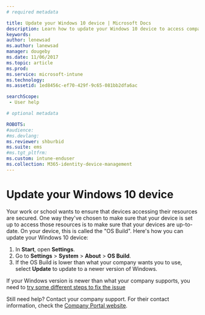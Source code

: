 ```yaml
---
# required metadata

title: Update your Windows 10 device | Microsoft Docs
description: Learn how to update your Windows 10 device to access company resources.
keywords:
author: lenewsad
ms.author: lanewsad
manager: dougeby
ms.date: 11/06/2017
ms.topic: article
ms.prod:
ms.service: microsoft-intune
ms.technology:
ms.assetid: 1ed8456c-ef70-429f-9c65-081bb2dfa6ac

searchScope:
 - User help

# optional metadata

ROBOTS:   
#audience:
#ms.devlang:
ms.reviewer: shburbid
ms.suite: ems
#ms.tgt_pltfrm:
ms.custom: intune-enduser
ms.collection: M365-identity-device-management
---
```


# Update your Windows 10 device

Your work or school wants to ensure that devices accessing their resources are secured. One way they've chosen to make sure that your device is set up to access those resources is to make sure that your devices are up-to-date. On your device, this is called the "OS Build". Here's how you can update your Windows 10 device:

1. In **Start**, open **Settings**.
2. Go to **Settings** > **System** > **About** > **OS Build**.
3. If the OS Build is lower than what your company wants you to use, select **Update** to update to a newer version of Windows.

If your Windows version is newer than what your company supports, you need to [try some different steps to fix the issue](your-windows-version-isnt-yet-supported.md)

Still need help? Contact your company support. For their contact information, check the [Company Portal website](https://go.microsoft.com/fwlink/?linkid=2010980).
